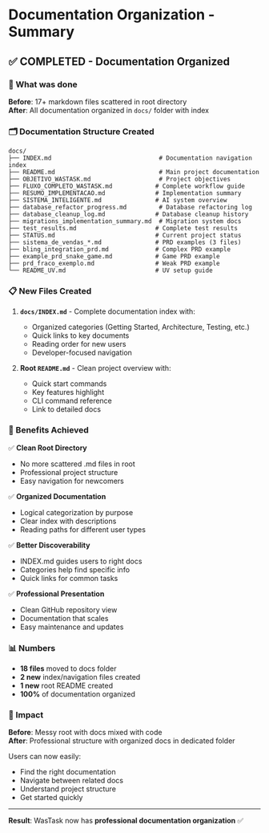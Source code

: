 # Documentation Organization - Summary

## ✅ COMPLETED - Documentation Organized

### 📁 What was done

**Before**: 17+ markdown files scattered in root directory  
**After**: All documentation organized in `docs/` folder with index

### 🗂️ Documentation Structure Created

```
docs/
├── INDEX.md                              # Documentation navigation index
├── README.md                             # Main project documentation  
├── OBJETIVO_WASTASK.md                   # Project objectives
├── FLUXO_COMPLETO_WASTASK.md            # Complete workflow guide
├── RESUMO_IMPLEMENTACAO.md              # Implementation summary
├── SISTEMA_INTELIGENTE.md               # AI system overview
├── database_refactor_progress.md         # Database refactoring log
├── database_cleanup_log.md              # Database cleanup history
├── migrations_implementation_summary.md  # Migration system docs
├── test_results.md                      # Complete test results
├── STATUS.md                            # Current project status
├── sistema_de_vendas_*.md               # PRD examples (3 files)
├── bling_integration_prd.md             # Complex PRD example
├── example_prd_snake_game.md            # Game PRD example
├── prd_fraco_exemplo.md                 # Weak PRD example
└── README_UV.md                         # UV setup guide
```

### 📋 New Files Created

1. **`docs/INDEX.md`** - Complete documentation index with:
   - Organized categories (Getting Started, Architecture, Testing, etc.)
   - Quick links to key documents
   - Reading order for new users
   - Developer-focused navigation

2. **Root `README.md`** - Clean project overview with:
   - Quick start commands
   - Key features highlight
   - CLI command reference
   - Link to detailed docs

### 🎯 Benefits Achieved

✅ **Clean Root Directory**
- No more scattered .md files in root
- Professional project structure
- Easy navigation for newcomers

✅ **Organized Documentation**
- Logical categorization by purpose
- Clear index with descriptions
- Reading paths for different user types

✅ **Better Discoverability**
- INDEX.md guides users to right docs
- Categories help find specific info
- Quick links for common tasks

✅ **Professional Presentation**
- Clean GitHub repository view
- Documentation that scales
- Easy maintenance and updates

### 📊 Numbers

- **18 files** moved to docs folder
- **2 new** index/navigation files created
- **1 new** root README created
- **100%** of documentation organized

### 🚀 Impact

**Before**: Messy root with docs mixed with code  
**After**: Professional structure with organized docs in dedicated folder

Users can now easily:
- Find the right documentation
- Navigate between related docs  
- Understand project structure
- Get started quickly

---
**Result**: WasTask now has **professional documentation organization** ✅